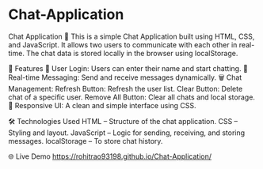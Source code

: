 # Chat-Application

Chat Application 💬
This is a simple Chat Application built using HTML, CSS, and JavaScript. It allows two users to communicate with each other in real-time. The chat data is stored locally in the browser using localStorage.

🚀 Features
👤 User Login: Users can enter their name and start chatting.
💬 Real-time Messaging: Send and receive messages dynamically.
🗑️ Chat Management:
Refresh Button: Refresh the user list.
Clear Button: Delete chat of a specific user.
Remove All Button: Clear all chats and local storage.
🎨 Responsive UI: A clean and simple interface using CSS.

🛠 Technologies Used
HTML – Structure of the chat application.
CSS – Styling and layout.
JavaScript – Logic for sending, receiving, and storing messages.
localStorage – To store chat history.

🌐 Live Demo
https://rohitrao93198.github.io/Chat-Application/

